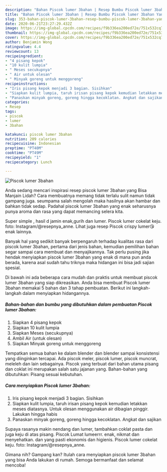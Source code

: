 ```yaml
---
description: "Bahan Piscok lumer 3bahan | Resep Bumbu Piscok lumer 3bahan Yang Lezat"
title: "Bahan Piscok lumer 3bahan | Resep Bumbu Piscok lumer 3bahan Yang Lezat"
slug: 353-bahan-piscok-lumer-3bahan-resep-bumbu-piscok-lumer-3bahan-yang-lezat
date: 2020-06-21T23:27:29.432Z
image: https://img-global.cpcdn.com/recipes/f9b336ea200ed72e/751x532cq70/piscok-lumer-3bahan-foto-resep-utama.jpg
thumbnail: https://img-global.cpcdn.com/recipes/f9b336ea200ed72e/751x532cq70/piscok-lumer-3bahan-foto-resep-utama.jpg
cover: https://img-global.cpcdn.com/recipes/f9b336ea200ed72e/751x532cq70/piscok-lumer-3bahan-foto-resep-utama.jpg
author: Benjamin Wong
ratingvalue: 4.4
reviewcount: 13
recipeingredient:
- "4 pisang kepok"
- "10 kulit lumpia"
- " Meses secukupnya"
- " Air untuk olesan"
- " Minyak goreng untuk menggoreng"
recipeinstructions:
- "Iris pisang kepok menjadi 3 bagian. Sisihkan"
- "Siapkan kulit lumpia, taruh irisan pisang kepok kemudian letakkan meses diatasnya. Untuk olesan menggunakan air dibagian pinggir. Lakukan hingga habis"
- "Panaskan minyak goreng, goreng hingga kecoklatan. Angkat dan sajikan"
categories:
- Resep
tags:
- piscok
- lumer
- 3bahan

katakunci: piscok lumer 3bahan 
nutrition: 209 calories
recipecuisine: Indonesian
preptime: "PT40M"
cooktime: "PT49M"
recipeyield: "1"
recipecategory: Lunch

---
```



![Piscok lumer 3bahan](https://img-global.cpcdn.com/recipes/f9b336ea200ed72e/751x532cq70/piscok-lumer-3bahan-foto-resep-utama.jpg)

Anda sedang mencari inspirasi resep piscok lumer 3bahan yang Bisa Manjain Lidah? Cara membuatnya memang tidak terlalu sulit namun tidak gampang juga. seumpama salah mengolah maka hasilnya akan hambar dan bahkan tidak sedap. Padahal piscok lumer 3bahan yang enak seharusnya punya aroma dan rasa yang dapat memancing selera kita.

Super simple , hasil d jamin enak,gurih dan lumer. Piscok lumer cokelat keju. foto: Instagram/@resepnya_anne. Lihat juga resep Piscok crispy lumer😘 enak lainnya.

Banyak hal yang sedikit banyak berpengaruh terhadap kualitas rasa dari piscok lumer 3bahan, pertama dari jenis bahan, kemudian pemilihan bahan segar sampai cara membuat dan menyajikannya. Tak perlu pusing jika hendak menyiapkan piscok lumer 3bahan yang enak di mana pun anda berada, karena asal sudah tahu triknya maka hidangan ini bisa jadi sajian spesial.


Di bawah ini ada beberapa cara mudah dan praktis untuk membuat piscok lumer 3bahan yang siap dikreasikan. Anda bisa membuat Piscok lumer 3bahan memakai 5 bahan dan 3 tahap pembuatan. Berikut ini langkah-langkah dalam menyiapkan hidangannya.

<!--inarticleads1-->

##### Bahan-bahan dan bumbu yang dibutuhkan dalam pembuatan Piscok lumer 3bahan:

1. Siapkan 4 pisang kepok
1. Siapkan 10 kulit lumpia
1. Siapkan  Meses (secukupnya)
1. Ambil  Air (untuk olesan)
1. Siapkan  Minyak goreng untuk menggoreng


Tempatkan semua bahan ke dalam blender dan blender sampai konsistensi yang diinginkan tercapai. Ada piscok meler, piscok lumer, piscok muncrat, meleleh dan lain sebagainya. Piscok yang terbuat dari bahan utama pisang dan coklat ini merupakan salah satu jajanan yang. Bahan-bahan yang dibutuhkan: Pisang sesuai kebutuhan. 

<!--inarticleads2-->

##### Cara menyiapkan Piscok lumer 3bahan:

1. Iris pisang kepok menjadi 3 bagian. Sisihkan
1. Siapkan kulit lumpia, taruh irisan pisang kepok kemudian letakkan meses diatasnya. Untuk olesan menggunakan air dibagian pinggir. Lakukan hingga habis
1. Panaskan minyak goreng, goreng hingga kecoklatan. Angkat dan sajikan


Supaya rasanya makin nendang dan lumer, tambahkan coklat pasta dan juga keju di atas pisang. Piscok Lumat lumeerrr. enak, nikmat dan menyehatkan. dan yang pasti ekonomis dan higienis. Piscok lumer cokelat keju. foto: Instagram/@resepnya_anne. 

Gimana nih? Gampang kan? Itulah cara menyiapkan piscok lumer 3bahan yang bisa Anda lakukan di rumah. Semoga bermanfaat dan selamat mencoba!
